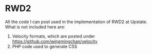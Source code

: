 # RWD2
All the code I can post used in the implementation of RWD2 at Upstate. What is not included here are:

1. Velocity formats, which are posted under https://github.com/wingmingchan/velocity
2. PHP code used to generate CSS
